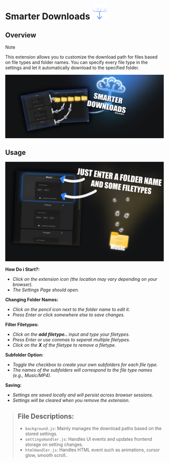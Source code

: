 # Smarter Downloads ![plot](./assets/icons/SD48.png)

## Overview
> [!NOTE]
> This extension allows you to customize the download path for files based on file types and folder names. You can specify every file type in the settings and let it automatically download to the specified folder.

![banner](./assets/readme/banner.png)

## Usage

![tutorial](./assets/readme/tutorial.png)

**How Do i Start?:**
- *Click on the extension icon (the location may vary depending on your browser).*
- *The Settings Page should open.*

**Changing Folder Names:**
- *Click on the pencil icon next to the folder name to edit it.*
- *Press Enter or click somewhere else to save changes.*

**Filter Filetypes:**
- *Click on the **add filetype..** input and type your filetypes.*
- *Press Enter or use commas to seperat multiple filetypes.*
- *Click on the **X** of the filetype to remove a filetype.*

**Subfolder Option:**
- *Toggle the checkbox to create your own subfolders for each file type.*
- *The names of the subfolders will correspond to the file type names (e.g., Music/MP4).*

**Saving:**
- *Settings are saved locally and will persist across browser sessions.*
- *Settings will be cleared when you remove the extension.*

>## File Descriptions:
>- `background.js`: Mainly manages the download paths based on the stored settings.
>- `settingsHandler.js`: Handles UI events and updates frontend storage on setting changes.
>- `htmlHandler.js`: Handles HTML event such as animations, cursor glow, smooth scroll..